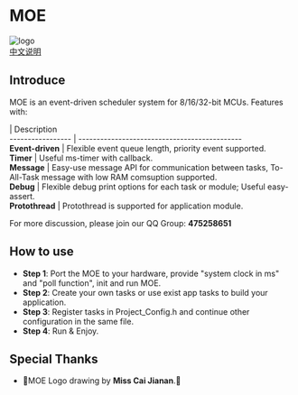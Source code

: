 # MOE    
![logo](https://github.com/ianhom/MOE/blob/master/Documents/Pic/MOE%20logo%20V0.1c.png)   
[中文说明](https://github.com/ianhom/MOE/blob/master/README_CHINESE.md) 
## Introduce
MOE is an event-driven scheduler system for 8/16/32-bit MCUs. Features with:   

 | Description   
----------------- | ---------------------------------------------   
**Event-driven** | Flexible event queue length, priority event supported.   
**Timer** | Useful ms-timer with callback.   
**Message** | Easy-use message API for communication between tasks, To-All-Task message with low RAM comsuption supported.   
**Debug** | Flexible debug print options for each task or module; Useful easy-assert.  
**Protothread** | Protothread is supported for application module.   

For more discussion, please join our QQ Group: **475258651**

## How to use
- **Step 1**: Port the MOE to your hardware, provide "system clock in ms" and "poll function", init and run MOE.      
- **Step 2**: Create your own tasks or use exist app tasks to build your application.   
- **Step 3**: Register tasks in Project_Config.h and continue other configuration in the same file.   
- **Step 4**: Run & Enjoy.   

## Special Thanks 
- :tada:MOE Logo drawing by **Miss Cai Jianan**.:tada:
